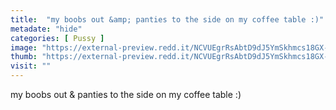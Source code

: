 ```yaml
---
title:  "my boobs out &amp; panties to the side on my coffee table :)"
metadate: "hide"
categories: [ Pussy ]
image: "https://external-preview.redd.it/NCVUEgrRsAbtD9dJ5YmSkhmcs18GX-il4reFjk8O9H8.jpg?auto=webp&s=86a796592618bd5c883f4e8c6fae87e0733141c0"
thumb: "https://external-preview.redd.it/NCVUEgrRsAbtD9dJ5YmSkhmcs18GX-il4reFjk8O9H8.jpg?width=1080&crop=smart&auto=webp&s=b1bbfc6679f36e453c68f2df26d9a896851d1924"
visit: ""
---
```

my boobs out &amp; panties to the side on my coffee table :)

